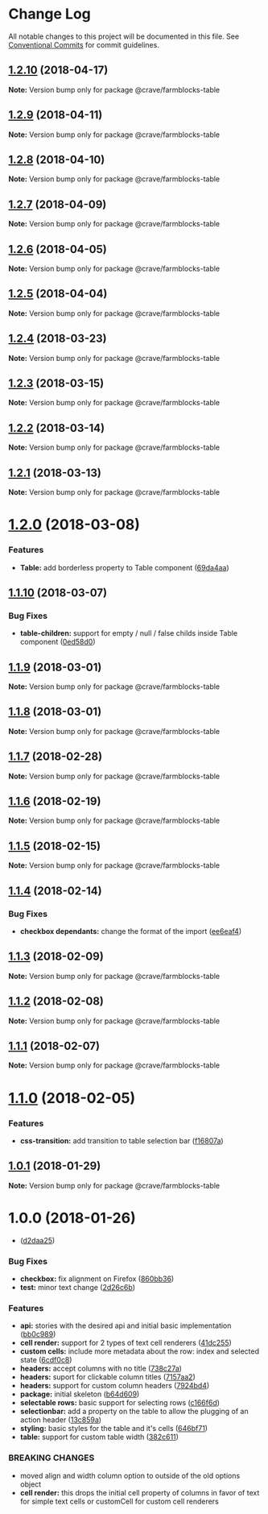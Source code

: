 # Change Log

All notable changes to this project will be documented in this file.
See [Conventional Commits](https://conventionalcommits.org) for commit guidelines.

<a name="1.2.10"></a>
## [1.2.10](https://github.com/CraveFood/farmblocks/compare/@crave/farmblocks-table@1.2.9...@crave/farmblocks-table@1.2.10) (2018-04-17)




**Note:** Version bump only for package @crave/farmblocks-table

<a name="1.2.9"></a>
## [1.2.9](https://github.com/CraveFood/farmblocks/compare/@crave/farmblocks-table@1.2.8...@crave/farmblocks-table@1.2.9) (2018-04-11)




**Note:** Version bump only for package @crave/farmblocks-table

<a name="1.2.8"></a>
## [1.2.8](https://github.com/CraveFood/farmblocks/compare/@crave/farmblocks-table@1.2.7...@crave/farmblocks-table@1.2.8) (2018-04-10)




**Note:** Version bump only for package @crave/farmblocks-table

<a name="1.2.7"></a>
## [1.2.7](https://github.com/CraveFood/farmblocks/compare/@crave/farmblocks-table@1.2.6...@crave/farmblocks-table@1.2.7) (2018-04-09)




**Note:** Version bump only for package @crave/farmblocks-table

<a name="1.2.6"></a>
## [1.2.6](https://github.com/CraveFood/farmblocks/compare/@crave/farmblocks-table@1.2.5...@crave/farmblocks-table@1.2.6) (2018-04-05)




**Note:** Version bump only for package @crave/farmblocks-table

<a name="1.2.5"></a>
## [1.2.5](https://github.com/CraveFood/farmblocks/compare/@crave/farmblocks-table@1.2.4...@crave/farmblocks-table@1.2.5) (2018-04-04)




**Note:** Version bump only for package @crave/farmblocks-table

<a name="1.2.4"></a>
## [1.2.4](https://github.com/CraveFood/farmblocks/compare/@crave/farmblocks-table@1.2.3...@crave/farmblocks-table@1.2.4) (2018-03-23)




**Note:** Version bump only for package @crave/farmblocks-table

<a name="1.2.3"></a>
## [1.2.3](https://github.com/CraveFood/farmblocks/compare/@crave/farmblocks-table@1.2.2...@crave/farmblocks-table@1.2.3) (2018-03-15)




**Note:** Version bump only for package @crave/farmblocks-table

<a name="1.2.2"></a>
## [1.2.2](https://github.com/CraveFood/farmblocks/compare/@crave/farmblocks-table@1.2.1...@crave/farmblocks-table@1.2.2) (2018-03-14)




**Note:** Version bump only for package @crave/farmblocks-table

<a name="1.2.1"></a>
## [1.2.1](https://github.com/CraveFood/farmblocks/compare/@crave/farmblocks-table@1.2.0...@crave/farmblocks-table@1.2.1) (2018-03-13)




**Note:** Version bump only for package @crave/farmblocks-table

<a name="1.2.0"></a>
# [1.2.0](https://github.com/CraveFood/farmblocks/compare/@crave/farmblocks-table@1.1.10...@crave/farmblocks-table@1.2.0) (2018-03-08)


### Features

* **Table:** add borderless property to Table component ([69da4aa](https://github.com/CraveFood/farmblocks/commit/69da4aa))




<a name="1.1.10"></a>
## [1.1.10](https://github.com/CraveFood/farmblocks/compare/@crave/farmblocks-table@1.1.9...@crave/farmblocks-table@1.1.10) (2018-03-07)


### Bug Fixes

* **table-children:** support for empty / null / false childs inside Table component ([0ed58d0](https://github.com/CraveFood/farmblocks/commit/0ed58d0))




<a name="1.1.9"></a>
## [1.1.9](https://github.com/CraveFood/farmblocks/compare/@crave/farmblocks-table@1.1.8...@crave/farmblocks-table@1.1.9) (2018-03-01)




**Note:** Version bump only for package @crave/farmblocks-table

<a name="1.1.8"></a>
## [1.1.8](https://github.com/CraveFood/farmblocks/compare/@crave/farmblocks-table@1.1.7...@crave/farmblocks-table@1.1.8) (2018-03-01)




**Note:** Version bump only for package @crave/farmblocks-table

<a name="1.1.7"></a>
## [1.1.7](https://github.com/CraveFood/farmblocks/compare/@crave/farmblocks-table@1.1.6...@crave/farmblocks-table@1.1.7) (2018-02-28)




**Note:** Version bump only for package @crave/farmblocks-table

<a name="1.1.6"></a>
## [1.1.6](https://github.com/CraveFood/farmblocks/compare/@crave/farmblocks-table@1.1.5...@crave/farmblocks-table@1.1.6) (2018-02-19)




**Note:** Version bump only for package @crave/farmblocks-table

<a name="1.1.5"></a>
## [1.1.5](https://github.com/CraveFood/farmblocks/compare/@crave/farmblocks-table@1.1.4...@crave/farmblocks-table@1.1.5) (2018-02-15)




**Note:** Version bump only for package @crave/farmblocks-table

<a name="1.1.4"></a>
## [1.1.4](https://github.com/CraveFood/farmblocks/compare/@crave/farmblocks-table@1.1.3...@crave/farmblocks-table@1.1.4) (2018-02-14)


### Bug Fixes

* **checkbox dependants:** change the format of the import ([ee6eaf4](https://github.com/CraveFood/farmblocks/commit/ee6eaf4))




<a name="1.1.3"></a>
## [1.1.3](https://github.com/CraveFood/farmblocks/compare/@crave/farmblocks-table@1.1.2...@crave/farmblocks-table@1.1.3) (2018-02-09)




**Note:** Version bump only for package @crave/farmblocks-table

<a name="1.1.2"></a>
## [1.1.2](https://github.com/CraveFood/farmblocks/compare/@crave/farmblocks-table@1.1.1...@crave/farmblocks-table@1.1.2) (2018-02-08)




**Note:** Version bump only for package @crave/farmblocks-table

<a name="1.1.1"></a>
## [1.1.1](https://github.com/CraveFood/farmblocks/compare/@crave/farmblocks-table@1.1.0...@crave/farmblocks-table@1.1.1) (2018-02-07)




**Note:** Version bump only for package @crave/farmblocks-table

<a name="1.1.0"></a>
# [1.1.0](https://github.com/CraveFood/farmblocks/compare/@crave/farmblocks-table@1.0.1...@crave/farmblocks-table@1.1.0) (2018-02-05)


### Features

* **css-transition:** add transition to table selection bar ([f16807a](https://github.com/CraveFood/farmblocks/commit/f16807a))




<a name="1.0.1"></a>
## [1.0.1](https://github.com/CraveFood/farmblocks/compare/@crave/farmblocks-table@1.0.0...@crave/farmblocks-table@1.0.1) (2018-01-29)




**Note:** Version bump only for package @crave/farmblocks-table

<a name="1.0.0"></a>
# 1.0.0 (2018-01-26)


*  ([d2daa25](https://github.com/CraveFood/farmblocks/commit/d2daa25))


### Bug Fixes

* **checkbox:** fix alignment on Firefox ([860bb36](https://github.com/CraveFood/farmblocks/commit/860bb36))
* **test:** minor text change ([2d26c6b](https://github.com/CraveFood/farmblocks/commit/2d26c6b))


### Features

* **api:** stories with the desired api and initial basic implementation ([bb0c989](https://github.com/CraveFood/farmblocks/commit/bb0c989))
* **cell render:** support for 2 types of text cell renderers ([41dc255](https://github.com/CraveFood/farmblocks/commit/41dc255))
* **custom cells:** include more metadata about the row: index and selected state ([6cdf0c8](https://github.com/CraveFood/farmblocks/commit/6cdf0c8))
* **headers:** accept columns with no title ([738c27a](https://github.com/CraveFood/farmblocks/commit/738c27a))
* **headers:** suport for clickable column titles ([7157aa2](https://github.com/CraveFood/farmblocks/commit/7157aa2))
* **headers:** support for custom column headers ([7924bd4](https://github.com/CraveFood/farmblocks/commit/7924bd4))
* **package:** initial skeleton ([b64d609](https://github.com/CraveFood/farmblocks/commit/b64d609))
* **selectable rows:** basic support for selecting rows ([c166f6d](https://github.com/CraveFood/farmblocks/commit/c166f6d))
* **selectionbar:** add a property on the table to allow the plugging of an action header ([13c859a](https://github.com/CraveFood/farmblocks/commit/13c859a))
* **styling:** basic styles for the table and it's cells ([646bf71](https://github.com/CraveFood/farmblocks/commit/646bf71))
* **table:** support for custom table width ([382c611](https://github.com/CraveFood/farmblocks/commit/382c611))


### BREAKING CHANGES

* moved align and width column option to outside of the old options object
* **cell render:** this drops the initial cell property of columns in favor of text for simple text cells or customCell
for custom cell renderers
